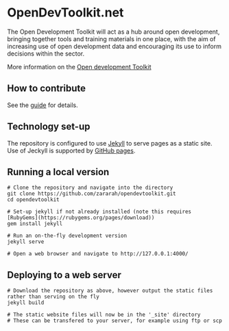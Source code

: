 OpenDevToolkit.net
==================

The Open Development Toolkit will act as a hub around open development, bringing together tools and
training materials in one place, with the aim of increasing use of open
development data and encouraging its use to inform decisions within the
sector.

More information on the [Open development Toolkit](http://opendevtoolkit.net)


## How to contribute

See the [guide](https://github.com/zararah/opendevtoolkit/blob/gh-pages/how-to-contribute.md) for details.


## Technology set-up

The repository is configured to use [Jekyll](https://jekyllrb.com/) to serve pages as a static site. Use of Jeckyll is supported by [GitHub pages](https://pages.github.com/).


## Running a local version

    # Clone the repository and navigate into the directory
    git clone https://github.com/zararah/opendevtoolkit.git
    cd opendevtoolkit

    # Set-up jekyll if not already installed (note this requires [RubyGems](https://rubygems.org/pages/download))
    gem install jekyll

    # Run an on-the-fly development version
    jekyll serve

    # Open a web browser and navigate to http://127.0.0.1:4000/


## Deploying to a web server
	
	# Download the repository as above, however output the static files rather than serving on the fly
	jekyll build

	# The static website files will now be in the '_site' directory
	# These can be transfered to your server, for example using ftp or scp
